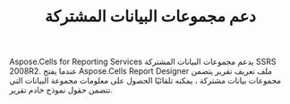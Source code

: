 ﻿---
title: دعم مجموعات البيانات المشتركة
type: docs
weight: 10
url: /ar/reportingservices/support-shared-datasets/
---
Aspose.Cells for Reporting Services يدعم مجموعات البيانات المشتركة SSRS 2008R2. عندما يفتح Aspose.Cells Report Designer ملف تعريف تقرير يتضمن مجموعات بيانات مشتركة ، يمكنه تلقائيًا الحصول على معلومات مجموعة البيانات التي تتضمن حقول نموذج خادم تقرير.

